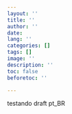 ```yaml
---
layout: ''
title: ''
author: ''
date: 
lang: ''
categories: []
tags: []
image: ''
description: ''
toc: false
beforetoc: ''

---
```

testando draft pt_BR